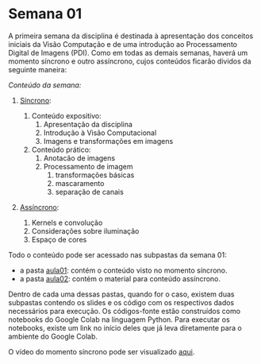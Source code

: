 # Semana 01

A primeira semana da disciplina é destinada à apresentação dos conceitos iniciais da Visão Computação e de uma introdução ao Processamento Digital de Imagens (PDI). Como em todas as demais semanas, haverá um momento síncrono e outro assíncrono, cujos conteúdos ficarão dividos da seguinte maneira:

*Conteúdo da semana:*

1. [Síncrono](aula01/):
    1. Conteúdo expositivo:
        1. Apresentação da disciplina
        2. Introdução à Visão Computacional
        3. Imagens e transformações em imagens
    2. Conteúdo prático:
        1. Anotacão de imagens
        2. Processamento de imagem
            1. transformações básicas
            2. mascaramento
            3. separação de canais
        
2. [Assíncrono](aula02/):
    1. Kernels e convolução
    2. Considerações sobre iluminação
    3. Espaço de cores

Todo o conteúdo pode ser acessado nas subpastas da semana 01:
- a pasta [aula01](aula01/): contém o conteúdo visto no momento síncrono.
- a pasta [aula02](aula02/): contém o material para conteúdo assíncrono.

Dentro de cada uma dessas pastas, quando for o caso, existem duas subpastas contendo os slides e os código com os respectivos dados necessários para execução. Os códigos-fonte estão construídos como notebooks do Google Colab na linguagem Python. Para executar os notebooks, existe um link no início deles que já leva diretamente para o ambiente do Google Colab.

O vídeo do momento síncrono pode ser visualizado [aqui](https://youtu.be/wPRAT4qQCcw).